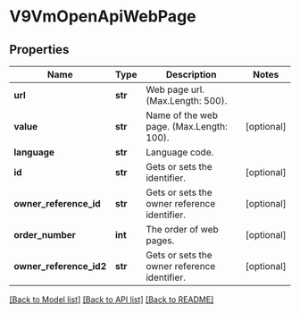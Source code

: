 # V9VmOpenApiWebPage

## Properties
Name | Type | Description | Notes
------------ | ------------- | ------------- | -------------
**url** | **str** | Web page url. (Max.Length: 500). | 
**value** | **str** | Name of the web page. (Max.Length: 100). | [optional] 
**language** | **str** | Language code. | 
**id** | **str** | Gets or sets the identifier. | [optional] 
**owner_reference_id** | **str** | Gets or sets the owner reference identifier. | [optional] 
**order_number** | **int** | The order of web pages. | [optional] 
**owner_reference_id2** | **str** | Gets or sets the owner reference identifier. | [optional] 

[[Back to Model list]](../README.md#documentation-for-models) [[Back to API list]](../README.md#documentation-for-api-endpoints) [[Back to README]](../README.md)

